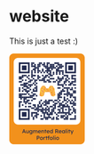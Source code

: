 # website

This is just a test :)

<!--- ![Batman](/assets/images/batman.jpg) --->

<!--- ![Hiro](/assets/images/hiro.png) --->

![qr](/assets/images/QRCode_mitRahmen.svg)
